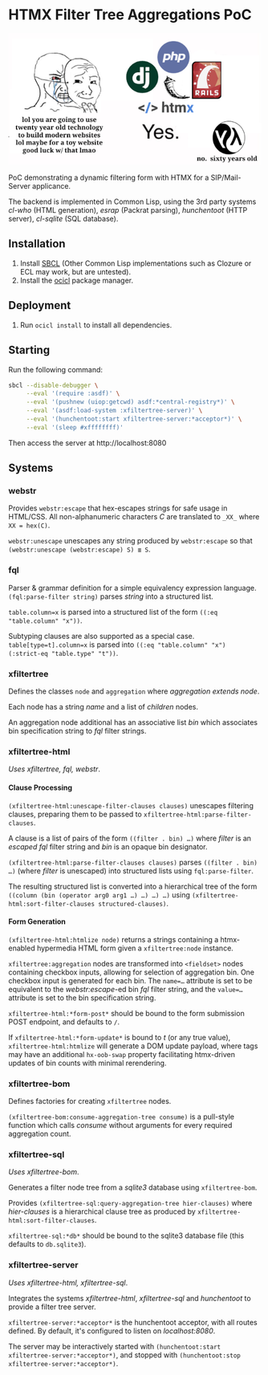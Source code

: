 # HTMX Filter Tree Aggregations PoC

![Meme](doc/htmx-20yearold-meme.png?raw=true "meme image depicting a crying wojak on the left hiding hiding tears beding a smug mask saying 'lol you are going to use twenty year old technology to build modern websites lol maybe for a toy website good luck w/ that lmao', with django, php, rails, htmx logos on the right saying 'Yes.' and a Common Lisp logo in the lower right saying 'no. sixty years old'")

PoC demonstrating a dynamic filtering form with HTMX for a SIP/Mail-Server applicance.

The backend is implemented in Common Lisp, using the 3rd party systems _cl-who_ (HTML generation), _esrap_ (Packrat parsing), _hunchentoot_ (HTTP server), _cl-sqlite_ (SQL database).

## Installation

1. Install [SBCL](http://www.sbcl.org/) (Other Common Lisp implementations such as Clozure or ECL may work, but are untested).
2. Install the [ocicl](https://github.com/ocicl/ocicl/) package manager.

## Deployment

1. Run `ocicl install` to install all dependencies.

## Starting

Run the following command:

```sh
sbcl --disable-debugger \
     --eval '(require :asdf)' \
     --eval '(pushnew (uiop:getcwd) asdf:*central-registry*)' \
     --eval '(asdf:load-system :xfiltertree-server)' \
     --eval '(hunchentoot:start xfiltertree-server:*acceptor*)' \
     --eval '(sleep #xffffffff)'
```

Then access the server at http://localhost:8080

## Systems

### webstr

Provides `webstr:escape` that hex-escapes strings for safe usage in HTML/CSS.
All non-alphanumeric characters _C_ are translated to `_XX_` where `XX = hex(C)`.

`webstr:unescape` unescapes any string produced by `webstr:escape` so that `(webstr:unescape (webstr:escape) S) ≣ S`.

### fql

Parser & grammar definition for a simple equivalency expression language. `(fql:parse-filter string)` parses _string_ into a structured list.

`table.column=x` is parsed into a structured list of the form `((:eq "table.column" "x"))`.

Subtyping clauses are also supported as a special case. `table[type=t].column=x` is parsed into `((:eq "table.column" "x") (:strict-eq "table.type" "t"))`.

### xfiltertree

Defines the classes `node` and `aggregation` where _aggregation extends node_.

Each node has a string _name_ and a list of _children_ nodes.

An aggregation node additional has an associative list _bin_ which associates bin specification string to _fql_ filter strings.

### xfiltertree-html

_Uses xfiltertree, fql, webstr_.

#### Clause Processing

`(xfiltertree-html:unescape-filter-clauses clauses)` unescapes filtering clauses, preparing them to be passed to `xfiltertree-html:parse-filter-clauses`.

A clause is a list of pairs of the form `((filter . bin) …)` where _filter_ is an *escaped* _fql_ filter string and _bin_ is an opaque bin designator.

`(xfiltertree-html:parse-filter-clauses clauses)` parses `((filter . bin) …)` (where _filter_ is unescaped) into structured lists using `fql:parse-filter`.

The resulting structured list is converted into a hierarchical tree of the form `((column (bin (operator arg0 arg1 …) …) …) …)` using `(xfiltertree-html:sort-filter-clauses structured-clauses)`.

#### Form Generation

`(xfiltertree-html:htmlize node)` returns a strings containing a htmx-enabled hypermedia HTML form given a `xfiltertree:node` instance.

`xfiltertree:aggregation` nodes are transformed into `<fieldset>` nodes containing checkbox inputs, allowing for selection of aggregation bin. One checkbox input is generated for each bin. The `name=…` attribute is set to be equivalent to the _webstr:escape_-ed bin _fql_ filter string, and the `value=…` attribute is set to the bin specification string.

`xfiltertree-html:*form-post*` should be bound to the form submission POST endpoint, and defaults to `/`.

If `xfiltertree-html:*form-update*` is bound to _t_ (or any true value), `xfiltertree-html:htmlize` will generate a DOM update payload, where tags may have an additional `hx-oob-swap` property facilitating htmx-driven updates of bin counts with minimal rerendering.

### xfiltertree-bom

Defines factories for creating `xfiltertree` nodes.

`(xfiltertree-bom:consume-aggregation-tree consume)` is a pull-style function which calls _consume_ without arguments for every required aggregation count.

### xfiltertree-sql

_Uses xfiltertree-bom_.

Generates a filter node tree from a _sqlite3_ database using `xfiltertree-bom`.

Provides `(xfiltertree-sql:query-aggregation-tree hier-clauses)` where _hier-clauses_ is a hierarchical clause tree as produced by `xfiltertree-html:sort-filter-clauses`.

`xfiltertree-sql:*db*` should be bound to the sqlite3 database file (this defaults to `db.sqlite3`).

### xfiltertree-server

_Uses xfiltertree-html, xfiltertree-sql_.

Integrates the systems _xfiltertree-html_, _xfiltertree-sql_ and _hunchentoot_ to provide a filter tree server.

`xfiltertree-server:*acceptor*` is the hunchentoot acceptor, with all routes defined. By default, it's configured to listen on _localhost:8080_.

The server may be interactively started with `(hunchentoot:start xfiltertree-server:*acceptor*)`, and stopped with `(hunchentoot:stop xfiltertree-server:*acceptor*)`.

